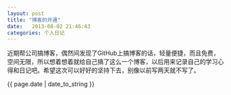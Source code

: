 ```yaml
---
layout: post
title: "博客的开通"
date:   2013-08-02 21:46:43
categories: 个人日记
---
```


<p>近期帮公司搞博客，偶然间发现了GitHub上搞博客的话，轻量便捷，而且免费，空间无限，所以想着想着就给自己搞了这么一个博客，以后用来记录自己的学习心得和日记吧。希望这次可以好好的坚持下去，别像以前写两天就不写了。</p>
<p>{{ page.date | date_to_string }}</p>
